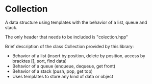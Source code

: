 # Collection
A data structure using templates with the behavior of a list, queue and stack.

The only header that needs to be included is "colection.hpp"

Brief description of the class Collection provided by this library:
  - Behavior of a list (insert by position, delete by position, access by bracktes [], sort, find data)
  - Behavior of a queue (enqueue, dequeue, get front)
  - Behavior of a stack (push, pop, get top)
  - Uses templates to store any kind of data or object
